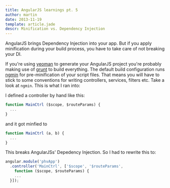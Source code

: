 ```yaml
---
title: AngularJS learnings pt. 5
author: martin
date: 2013-11-19
template: article.jade
descr: Minification vs. Dependency Injection
---
```

AngularJS brings Dependency Injection into your app. But if you apply minification during your build process, you have to take care of not breaking your DI.

If you're using [yeoman](http://yeoman.io) to generate your AngularJS project you're probably making use of [grunt](http://gruntjs.com) to build everything. The default build configuration runs [ngmin](https://github.com/btford/ngmin) for pre-minification of your script files. That means you will have to stick to some conventions for writing controllers, services, filters etc. Take a look at ```ngmin```. This is what I ran into:

I defined a controller by hand like this:

```javascript
function MainCtrl ($scope, $routeParams) {
  ...
}
```

and it got minfied to

```javascript
function MainCtrl (a, b) {
  ...
}
```

This breaks AngularJSs' Depedency Injection. So I had to rewrite this to:

```javascript
angular.module('phvApp')
  .controller('MainCtrl', ['$scope', '$routeParams',
    function ($scope, $routeParams) {
    ...
  }]);
```